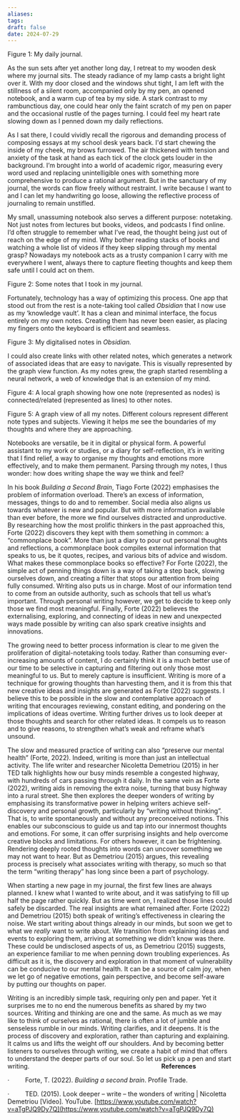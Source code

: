 ```yaml
---
aliases: 
tags: 
draft: false
date: 2024-07-29
---
```

Figure 1: My daily journal.

As the sun sets after yet another long day, I retreat to my wooden desk where my journal sits. The steady radiance of my lamp casts a bright light over it. With my door closed and the windows shut tight, I am left with the stillness of a silent room, accompanied only by my pen, an opened notebook, and a warm cup of tea by my side. A stark contrast to my rambunctious day, one could hear only the faint scratch of my pen on paper and the occasional rustle of the pages turning. I could feel my heart rate slowing down as I penned down my daily reflections.

As I sat there, I could vividly recall the rigorous and demanding process of composing essays at my school desk years back. I'd start chewing the inside of my cheek, my brows furrowed. The air thickened with tension and anxiety of the task at hand as each tick of the clock gets louder in the background. I’m brought into a world of academic rigor, measuring every word used and replacing unintelligible ones with something more comprehensive to produce a rational argument. But in the sanctuary of my journal, the words can flow freely without restraint. I write because I want to and I can let my handwriting go loose, allowing the reflective process of journaling to remain unstifled.

My small, unassuming notebook also serves a different purpose: notetaking. Not just notes from lectures but books, videos, and podcasts I find online. I’d often struggle to remember what I’ve read, the thought being just out of reach on the edge of my mind. Why bother reading stacks of books and watching a whole list of videos if they keep slipping through my mental grasp? Nowadays my notebook acts as a trusty companion I carry with me everywhere I went, always there to capture fleeting thoughts and keep them safe until I could act on them.

Figure 2: Some notes that I took in my journal.

Fortunately, technology has a way of optimizing this process. One app that stood out from the rest is a note-taking tool called _Obsidian_ that I now use as my ‘knowledge vault’. It has a clean and minimal interface, the focus entirely on my own notes. Creating them has never been easier, as placing my fingers onto the keyboard is efficient and seamless.

Figure 3: My digitalised notes in _Obsidian._

I could also create links with other related notes, which generates a network of associated ideas that are easy to navigate. This is visually represented by the graph view function. As my notes grew, the graph started resembling a neural network, a web of knowledge that is an extension of my mind.

Figure 4: A local graph showing how one note (represented as nodes) is connected/related (represented as lines) to other notes.

Figure 5: A graph view of all my notes. Different colours represent different note types and subjects. Viewing it helps me see the boundaries of my thoughts and where they are approaching.

Notebooks are versatile, be it in digital or physical form. A powerful assistant to my work or studies, or a diary for self-reflection, it’s in writing that I find relief, a way to organise my thoughts and emotions more effectively, and to make them permanent. Parsing through my notes, I thus wonder: how does writing shape the way we think and feel?

In his book _Building a Second Brain_, Tiago Forte (2022) emphasises the problem of information overload. There’s an excess of information, messages, things to do and to remember. Social media also aligns us towards whatever is new and popular. But with more information available than ever before, the more we find ourselves distracted and unproductive. By researching how the most prolific thinkers in the past approached this, Forte (2022) discovers they kept with them something in common: a “commonplace book”. More than just a diary to pour out personal thoughts and reflections, a commonplace book compiles external information that speaks to us, be it quotes, recipes, and various bits of advice and wisdom. What makes these commonplace books so effective? For Forte (2022), the simple act of penning things down is a way of taking a step back, slowing ourselves down, and creating a filter that stops our attention from being fully consumed. Writing also puts us in charge. Most of our information tend to come from an outside authority, such as schools that tell us what’s important. Through personal writing however, we get to decide to keep only those we find most meaningful. Finally, Forte (2022) believes the externalising, exploring, and connecting of ideas in new and unexpected ways made possible by writing can also spark creative insights and innovations.

The growing need to better process information is clear to me given the proliferation of digital-notetaking tools today. Rather than consuming ever-increasing amounts of content, I do certainly think it is a much better use of our time to be selective in capturing and filtering out only those most meaningful to us. But to merely capture is insufficient. Writing is more of a technique for growing thoughts than harvesting them, and it is from this that new creative ideas and insights are generated as Forte (2022) suggests. I believe this to be possible in the slow and contemplative approach of writing that encourages reviewing, constant editing, and pondering on the implications of ideas overtime. Writing further drives us to look deeper at those thoughts and search for other related ideas. It compels us to reason and to give reasons, to strengthen what’s weak and reframe what’s unsound.

The slow and measured practice of writing can also “preserve our mental health” (Forte, 2022). Indeed, writing is more than just an intellectual activity. The life writer and researcher Nicoletta Demetriou (2015) in her TED talk highlights how our busy minds resemble a congested highway, with hundreds of cars passing through it daily. In the same vein as Forte (2022), writing aids in removing the extra noise, turning that busy highway into a rural street. She then explores the deeper wonders of writing by emphasising its transformative power in helping writers achieve self-discovery and personal growth, particularly by “writing without thinking”. That is, to write spontaneously and without any preconceived notions. This enables our subconscious to guide us and tap into our innermost thoughts and emotions. For some, it can offer surprising insights and help overcome creative blocks and limitations. For others however, it can be frightening. Rendering deeply rooted thoughts into words can uncover something we may not want to hear. But as Demetriou (2015) argues, this revealing process is precisely what associates writing with therapy, so much so that the term “writing therapy” has long since been a part of psychology.

When starting a new page in my journal, the first few lines are always planned. I knew what I wanted to write about, and it was satisfying to fill up half the page rather quickly. But as time went on, I realized those lines could safely be discarded. The real insights are what remained after. Forte (2022) and Demetriou (2015) both speak of writing’s effectiveness in clearing the noise. We start writing about things already in our minds, but soon we get to what we _really_ want to write about. We transition from explaining ideas and events to exploring them, arriving at something we didn’t know was there. These could be undisclosed aspects of us, as Demetriou (2015) suggests, an experience familiar to me when penning down troubling experiences. As difficult as it is, the discovery and exploration in that moment of vulnerability can be conducive to our mental health. It can be a source of calm joy, when we let go of negative emotions, gain perspective, and become self-aware by putting our thoughts on paper.

Writing is an incredibly simple task, requiring only pen and paper. Yet it surprises me to no end the numerous benefits as shared by my two sources. Writing and thinking are one and the same. As much as we may like to think of ourselves as rational, there is often a lot of jumble and senseless rumble in our minds. Writing clarifies, and it deepens. It is the process of discovery and exploration, rather than capturing and explaining. It calms us and lifts the weight off our shoulders. And by becoming better listeners to ourselves through writing, we create a habit of mind that offers to understand the deeper parts of our soul. So let us pick up a pen and start writing.
                                                                         
**References**

·         Forte, T. (2022). _Building a second brain_. Profile Trade.

·         TED. (2015). Look deeper – write – the wonders of writing | Nicoletta Demetriou [Video]. YouTube. [https://www.youtube.com/watch?v=aTgPJQ9Dy7Q](https://www.youtube.com/watch?v=aTgPJQ9Dy7Q)
